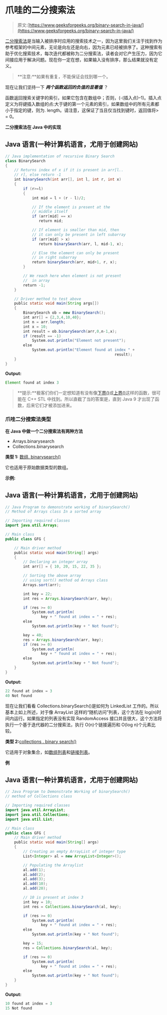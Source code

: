 # 爪哇的二分搜索法

> 原文:[https://www.geeksforgeeks.org/binary-search-in-java/](https://www.geeksforgeeks.org/binary-search-in-java/)

[二分搜索法](https://www.geeksforgeeks.org/binary-search/)是当输入被排序时应用的搜索技术之一，因为这里我们关注于找到作为参考框架的中间元素，无论是向左还是向右，因为元素已经被排序了。这种搜索有助于优化搜索技术，每次迭代都被称为二分搜索法，读者会对它产生压力，因为它间接应用于解决问题。现在你一定在想，如果输入没有排序，那么结果就没有定义。

> **注意:**如果有重复，不能保证会找到哪一个。

现在让我们坚持一下 ***两个函数返回的负值的显著值*** ？

函数返回搜索关键字的索引，如果它包含在数组中；否则，(-(插入点)–1)。插入点定义为将键插入数组的点:大于键的第一个元素的索引，如果数组中的所有元素都小于指定的键，则为. length。请注意，这保证了当且仅当找到键时，返回值将> = 0。

**二分搜索法在 Java 中的实现**

## Java 语言(一种计算机语言，尤用于创建网站)

```java
// Java implementation of recursive Binary Search
class BinarySearch
{
    // Returns index of x if it is present in arr[l..
    // r], else return -1
    int binarySearch(int arr[], int l, int r, int x)
    {
        if (r>=l)
        {
            int mid = l + (r - l)/2;

            // If the element is present at the
            // middle itself
            if (arr[mid] == x)
               return mid;

            // If element is smaller than mid, then
            // it can only be present in left subarray
            if (arr[mid] > x)
               return binarySearch(arr, l, mid-1, x);

            // Else the element can only be present
            // in right subarray
            return binarySearch(arr, mid+1, r, x);
        }

        // We reach here when element is not present
        //  in array
        return -1;
    }

    // Driver method to test above
    public static void main(String args[])
    {
        BinarySearch ob = new BinarySearch();
        int arr[] = {2,3,4,10,40};
        int n = arr.length;
        int x = 10;
        int result = ob.binarySearch(arr,0,n-1,x);
        if (result == -1)
            System.out.println("Element not present");
        else
            System.out.println("Element found at index " +
                                                 result);
    }
}
```

**Output:** 

```java
Element found at index 3
```

> **提示:**极客们你们一定想知道有没有像[下界()](https://www.geeksforgeeks.org/stdlower_bound-in-c/)或[上界()](https://www.geeksforgeeks.org/stdupper_bound-in-cpp/)这样的函数，很可能在 C++ STL 中找到。所以直截了当的答案是，直到 Java 9 才出现了函数，后来它们才被添加进来。

### **爪哇二分搜索法类型**

**在 Java 中做一个二分搜索法有两种方法**

*   Arrays.binarysearch
*   Collections.binarysearch

**类型 1:** [数组. binarysearch()](https://www.geeksforgeeks.org/arrays-binarysearch-java-examples-set-1/)

它也适用于原始数据类型的数组。

**示例:**

## Java 语言(一种计算机语言，尤用于创建网站)

```java
// Java Program to demonstrate working of binarySearch()
// Method of Arrays class In a sorted array

// Importing required classes
import java.util.Arrays;

// Main class
public class GFG {

    // Main driver method
    public static void main(String[] args)
    {
        // Declaring an integer array
        int arr[] = { 10, 20, 15, 22, 35 };

        // Sorting the above array
        // using sort() method od Arrays class
        Arrays.sort(arr);

        int key = 22;
        int res = Arrays.binarySearch(arr, key);

        if (res >= 0)
            System.out.println(
                key + " found at index = " + res);
        else
            System.out.println(key + " Not found");

        key = 40;
        res = Arrays.binarySearch(arr, key);
        if (res >= 0)
            System.out.println(
                key + " found at index = " + res);
        else
            System.out.println(key + " Not found");
    }
}
```

**Output:** 

```java
22 found at index = 3
40 Not found
```

现在让我们看看 Collections.binarySearch()是如何为 LinkedList 工作的。所以基本上如上所述，对于像 ArrayList 这样的“随机访问”列表，这个方法在 log(n)时间内运行。如果指定的列表没有实现 RandomAccess 接口并且很大，这个方法将执行一个基于迭代器的二分搜索法，执行 O(n)个链接遍历和 O(log n)个元素比较。

**类型 2:**[collections . binary search()](https://www.geeksforgeeks.org/collections-binarysearch-java-examples/)

它适用于对象集合，如[数组列表](https://www.geeksforgeeks.org/arraylist-in-java/)和[链接列表](https://www.geeksforgeeks.org/linked-list-in-java/)。

**例**

## Java 语言(一种计算机语言，尤用于创建网站)

```java
// Java Program to Demonstrate Working of binarySearch()
// method of Collections class

// Importing required classes
import java.util.ArrayList;
import java.util.Collections;
import java.util.List;

// Main class
public class GFG {
    // Main driver method
    public static void main(String[] args)
    {
        // Creating an empty ArrayList of integer type
        List<Integer> al = new ArrayList<Integer>();

        // Populating the Arraylist
        al.add(1);
        al.add(2);
        al.add(3);
        al.add(10);
        al.add(20);

        // 10 is present at index 3
        int key = 10;
        int res = Collections.binarySearch(al, key);

        if (res >= 0)
            System.out.println(
                key + " found at index = " + res);
        else
            System.out.println(key + " Not found");

        key = 15;
        res = Collections.binarySearch(al, key);

        if (res >= 0)
            System.out.println(
                key + " found at index = " + res);
        else
            System.out.println(key + " Not found");
    }
}
```

**Output:** 

```java
10 found at index = 3
15 Not found
```
